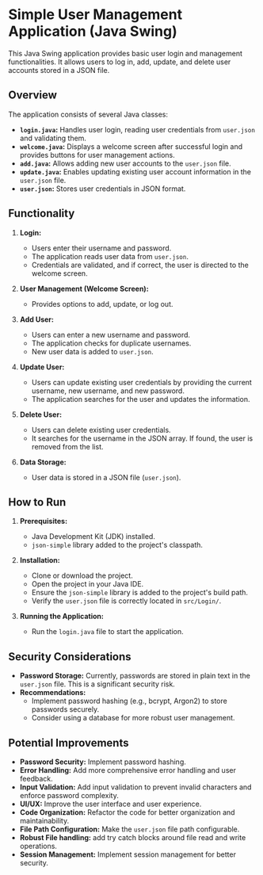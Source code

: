 # Simple User Management Application (Java Swing)

This Java Swing application provides basic user login and management functionalities. It allows users to log in, add, update, and delete user accounts stored in a JSON file.

## Overview

The application consists of several Java classes:

* **`login.java`:** Handles user login, reading user credentials from `user.json` and validating them.
* **`welcome.java`:** Displays a welcome screen after successful login and provides buttons for user management actions.
* **`add.java`:** Allows adding new user accounts to the `user.json` file.
* **`update.java`:** Enables updating existing user account information in the `user.json` file.
* **`user.json`:** Stores user credentials in JSON format.

## Functionality

1.  **Login:**
    * Users enter their username and password.
    * The application reads user data from `user.json`.
    * Credentials are validated, and if correct, the user is directed to the welcome screen.

2.  **User Management (Welcome Screen):**
    * Provides options to add, update, or log out.

3.  **Add User:**
    * Users can enter a new username and password.
    * The application checks for duplicate usernames.
    * New user data is added to `user.json`.

4.  **Update User:**
    * Users can update existing user credentials by providing the current username, new username, and new password.
    * The application searches for the user and updates the information.

5.  **Delete User:**
    * Users can delete existing user credentials.
    * It searches for the username in the JSON array. If found, the user is removed from the list.
        
6.  **Data Storage:**
    * User data is stored in a JSON file (`user.json`).

## How to Run

1.  **Prerequisites:**
    * Java Development Kit (JDK) installed.
    * `json-simple` library added to the project's classpath.
      
2.  **Installation:**
    * Clone or download the project.
    * Open the project in your Java IDE.
    * Ensure the `json-simple` library is added to the project's build path.
    * Verify the `user.json` file is correctly located in `src/Login/`.

3.  **Running the Application:**
    * Run the `login.java` file to start the application.

## Security Considerations

* **Password Storage:** Currently, passwords are stored in plain text in the `user.json` file. This is a significant security risk.
* **Recommendations:**
    * Implement password hashing (e.g., bcrypt, Argon2) to store passwords securely.
    * Consider using a database for more robust user management.

## Potential Improvements

* **Password Security:** Implement password hashing.
* **Error Handling:** Add more comprehensive error handling and user feedback.
* **Input Validation:** Add input validation to prevent invalid characters and enforce password complexity.
* **UI/UX:** Improve the user interface and user experience.
* **Code Organization:** Refactor the code for better organization and maintainability.
* **File Path Configuration:** Make the `user.json` file path configurable.
* **Robust File handling:** add try catch blocks around file read and write operations.
* **Session Management:** Implement session management for better security.
